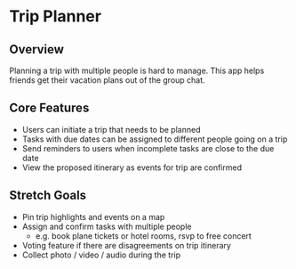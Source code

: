# Trip Planner

## Overview

Planning a trip with multiple people is hard to manage. This app helps friends get their
vacation plans out of the group chat.

## Core Features

- Users can initiate a trip that needs to be planned
- Tasks with due dates can be assigned to different people going on a trip
- Send reminders to users when incomplete tasks are close to the due date
- View the proposed itinerary as events for trip are confirmed

## Stretch Goals

- Pin trip highlights and events on a map
- Assign and confirm tasks with multiple people
  - e.g. book plane tickets or hotel rooms, rsvp to free concert
- Voting feature if there are disagreements on trip itinerary
- Collect photo / video / audio during the trip
